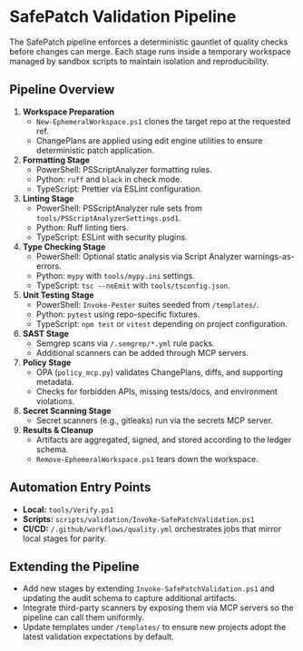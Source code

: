# SafePatch Validation Pipeline

The SafePatch pipeline enforces a deterministic gauntlet of quality checks before
changes can merge. Each stage runs inside a temporary workspace managed by
sandbox scripts to maintain isolation and reproducibility.

## Pipeline Overview
1. **Workspace Preparation**
   - `New-EphemeralWorkspace.ps1` clones the target repo at the requested ref.
   - ChangePlans are applied using edit engine utilities to ensure deterministic
     patch application.
2. **Formatting Stage**
   - PowerShell: PSScriptAnalyzer formatting rules.
   - Python: `ruff` and `black` in check mode.
   - TypeScript: Prettier via ESLint configuration.
3. **Linting Stage**
   - PowerShell: PSScriptAnalyzer rule sets from `tools/PSScriptAnalyzerSettings.psd1`.
   - Python: Ruff linting tiers.
   - TypeScript: ESLint with security plugins.
4. **Type Checking Stage**
   - PowerShell: Optional static analysis via Script Analyzer warnings-as-errors.
   - Python: `mypy` with `tools/mypy.ini` settings.
   - TypeScript: `tsc --noEmit` with `tools/tsconfig.json`.
5. **Unit Testing Stage**
   - PowerShell: `Invoke-Pester` suites seeded from `/templates/`.
   - Python: `pytest` using repo-specific fixtures.
   - TypeScript: `npm test` or `vitest` depending on project configuration.
6. **SAST Stage**
   - Semgrep scans via `/.semgrep/*.yml` rule packs.
   - Additional scanners can be added through MCP servers.
7. **Policy Stage**
   - OPA (`policy_mcp.py`) validates ChangePlans, diffs, and supporting metadata.
   - Checks for forbidden APIs, missing tests/docs, and environment violations.
8. **Secret Scanning Stage**
   - Secret scanners (e.g., gitleaks) run via the secrets MCP server.
9. **Results & Cleanup**
   - Artifacts are aggregated, signed, and stored according to the ledger schema.
   - `Remove-EphemeralWorkspace.ps1` tears down the workspace.

## Automation Entry Points
- **Local:** `tools/Verify.ps1`
- **Scripts:** `scripts/validation/Invoke-SafePatchValidation.ps1`
- **CI/CD:** `/.github/workflows/quality.yml` orchestrates jobs that mirror local
  stages for parity.

## Extending the Pipeline
- Add new stages by extending `Invoke-SafePatchValidation.ps1` and updating the
  audit schema to capture additional artifacts.
- Integrate third-party scanners by exposing them via MCP servers so the pipeline
  can call them uniformly.
- Update templates under `/templates/` to ensure new projects adopt the latest
  validation expectations by default.
